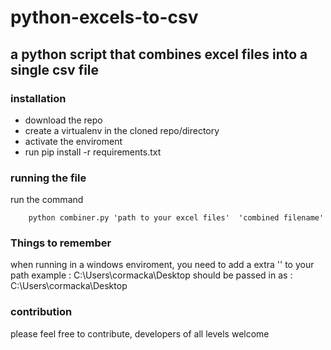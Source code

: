 # python-excels-to-csv

## a python script that combines excel files into a single csv file

### installation
* download the repo
* create a virtualenv in the cloned repo/directory
* activate the enviroment
* run pip install -r requirements.txt

### running the file
run the command 

```
    python combiner.py 'path to your excel files'  'combined filename'

```



### Things to remember
when running in a windows enviroment, you need to add a extra '\' to your path
example :  C:\Users\cormacka\Desktop should be passed in as : C:\\Users\\cormacka\\Desktop

### contribution
please feel free to contribute, developers of all levels welcome
